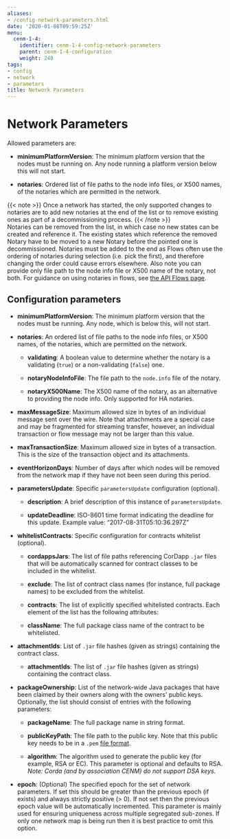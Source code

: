 ```yaml
---
aliases:
- /config-network-parameters.html
date: '2020-01-08T09:59:25Z'
menu:
  cenm-1-4:
    identifier: cenm-1-4-config-network-parameters
    parent: cenm-1-4-configuration
    weight: 240
tags:
- config
- network
- parameters
title: Network Parameters
---
```



# Network Parameters

Allowed parameters are:


* **minimumPlatformVersion**:
The minimum platform version that the nodes must be running on. Any node running a platform version below this will
not start.

* **notaries**:
Ordered list of file paths to the node info files, or X500 names, of the notaries which are permitted in the
network.

{{< note >}}
Once a network has started, the only supported changes to notaries are to add new notaries at the end of the list or to remove existing ones as part of a decommissioning process.
{{< /note >}}  
Notaries can be removed from the list, in which case no new states can be created and reference it. The existing states which reference
the removed Notary have to be moved to a new Notary before the pointed one is decommissioned. Notaries must be added
to the end as Flows often use the ordering of notaries during selection (i.e. pick the first),
and therefore changing the order could cause errors elsewhere.
Also note you can provide only file path to the node info file or X500 name of the notary, not both.
For guidance on using notaries in flows, see [the API Flows page](../../corda-os/4.6/api-flows.html?highlight=flow#notaries).

## Configuration parameters


* **minimumPlatformVersion**:
The minimum platform version that the nodes must be running. Any node, which is below this, will
not start.

* **notaries**:
  An ordered list of file paths to the node info files, or X500 names, of the notaries, which are permitted on the
  network.

  * **validating**:
    A boolean value to determine whether the notary is a validating (`true`) or a non-validating (`false`) one.

  * **notaryNodeInfoFile**:
    The file path to the `node.info` file of the notary.

  * **notaryX500Name**:
    The X500 name of the notary, as an alternative to providing the node info. Only supported for HA notaries.

* **maxMessageSize**:
Maximum allowed size in bytes of an individual message sent over the wire. Note that attachments are
a special case and may be fragmented for streaming transfer, however, an individual transaction or flow message
may not be larger than this value.


* **maxTransactionSize**:
Maximum allowed size in bytes of a transaction. This is the size of the transaction object and its attachments.


* **eventHorizonDays**:
Number of days after which nodes will be removed from the network map if they have not been seen during this period.


* **parametersUpdate**:
Specific `parametersUpdate` configuration (optional).


  * **description**:
  A brief description of this instance of `parametersUpdate`.


  * **updateDeadline**:
  ISO-8601 time format indicating the deadline for this update. Example value: “2017-08-31T05:10:36.297Z”




* **whitelistContracts**:
Specific configuration for contracts whitelist (optional).


  * **cordappsJars**:
  The list of file paths referencing CorDapp `.jar` files that will be automatically scanned for contract classes to be included in the whitelist.


  * **exclude**:
  The list of contract class names (for instance, full package names) to be excluded from the whitelist.


  * **contracts**:
  The list of explicitly specified whitelisted contracts. Each element of the list has the following attributes:


  * **className**:
  The full package class name of the contract to be whitelisted.


* **attachmentIds**:
List of `.jar` file hashes (given as strings) containing the contract class.


  * **attachmentIds**:
    The list of `.jar` file hashes (given as strings) containing the contract class.

* **packageOwnership**:
List of the network-wide Java packages that have been claimed by their owners along with the owners' public keys. Optionally, the list should consist of entries with the following parameters:

  * **packageName**:
  The full package name in string format.

  * **publicKeyPath**:
  The file path to the public key. Note that this public key needs to be in a `.pem` [file format](https://en.wikipedia.org/wiki/Privacy-Enhanced_Mail).

  * **algorithm**:
  The algorithm used to generate the public key (for example, RSA or EC). This parameter is optional and defaults to RSA.
  *Note: Corda (and by association CENM) do not support DSA keys.*


* **epoch**:
(Optional) The specified epoch for the set of network parameters. If set this should be greater than the
previous epoch (if exists) and always strictly positive (> 0). If not set then the previous epoch value will be
automatically incremented. This parameter is mainly used for ensuring uniqueness across multiple segregated
sub-zones. If only one network map is being run then it is best practice to omit this option.

